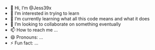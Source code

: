 - 👋 Hi, I’m @Jess39x
- 👀 I’m interested in trying to learn
- 🌱 I’m currently learning what all this code means and what it does
- 💞️ I’m looking to collaborate on something eventually
- 📫 How to reach me ...
- 😄 Pronouns: ...
- ⚡ Fun fact: ...

<!---
Jess39x/Jess39x is a ✨ special ✨ repository because its `README.md` (this file) appears on your GitHub profile.
You can click the Preview link to take a look at your changes.
--->
